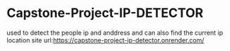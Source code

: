 # Capstone-Project-IP-DETECTOR
used to detect the people ip and anddress and can also find the current ip location
site url:https://capstone-project-ip-detector.onrender.com/

